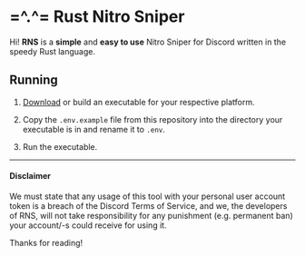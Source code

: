 # =^.^= Rust Nitro Sniper

Hi! **RNS** is a **simple** and **easy to use** Nitro Sniper for Discord written in the speedy Rust language.

## Running

1. [Download](https://github.com/Melonai/rust-nitro-sniper/releases/) or build an executable for your respective platform.

2. Copy the `.env.example` file from this repository into the directory your executable is in and rename it to `.env`.

3. Run the executable.
---
#### Disclaimer

We must state that any usage of this tool with your personal user account token is a breach of the Discord Terms of Service, and we, the developers of RNS, will not take responsibility for any punishment (e.g. permanent ban) your account/-s could receive for using it.

Thanks for reading!

